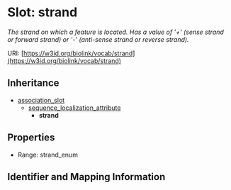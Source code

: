 # Slot: strand
_The strand on which a feature is located. Has a value of '+' (sense strand or forward strand) or '-' (anti-sense strand or reverse strand)._


URI: [https://w3id.org/biolink/vocab/strand](https://w3id.org/biolink/vocab/strand)




## Inheritance

* [association_slot](association_slot.md)
    * [sequence_localization_attribute](sequence_localization_attribute.md)
        * **strand**



## Properties

 * Range: strand_enum



## Identifier and Mapping Information





